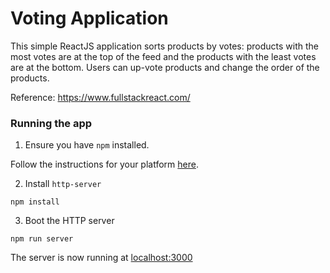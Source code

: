 # Voting Application

This simple ReactJS application sorts products by votes: products with the most votes are at the top of the feed and the products with the least votes are at the bottom. Users can up-vote products and change the order of the products. 

Reference: https://www.fullstackreact.com/

### Running the app

1. Ensure you have `npm` installed.

Follow the instructions for your platform [here](https://github.com/npm/npm).

2. Install `http-server`

````
npm install
````

3. Boot the HTTP server

````
npm run server
````

The server is now running at [localhost:3000](localhost:3000)
